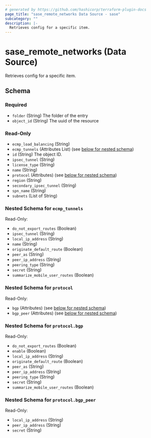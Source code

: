 ```yaml
---
# generated by https://github.com/hashicorp/terraform-plugin-docs
page_title: "sase_remote_networks Data Source - sase"
subcategory: ""
description: |-
  Retrieves config for a specific item.
---
```


# sase_remote_networks (Data Source)

Retrieves config for a specific item.



<!-- schema generated by tfplugindocs -->
## Schema

### Required

- `folder` (String) The folder of the entry
- `object_id` (String) The uuid of the resource

### Read-Only

- `ecmp_load_balancing` (String)
- `ecmp_tunnels` (Attributes List) (see [below for nested schema](#nestedatt--ecmp_tunnels))
- `id` (String) The object ID.
- `ipsec_tunnel` (String)
- `license_type` (String)
- `name` (String)
- `protocol` (Attributes) (see [below for nested schema](#nestedatt--protocol))
- `region` (String)
- `secondary_ipsec_tunnel` (String)
- `spn_name` (String)
- `subnets` (List of String)

<a id="nestedatt--ecmp_tunnels"></a>
### Nested Schema for `ecmp_tunnels`

Read-Only:

- `do_not_export_routes` (Boolean)
- `ipsec_tunnel` (String)
- `local_ip_address` (String)
- `name` (String)
- `originate_default_route` (Boolean)
- `peer_as` (String)
- `peer_ip_address` (String)
- `peering_type` (String)
- `secret` (String)
- `summarize_mobile_user_routes` (Boolean)


<a id="nestedatt--protocol"></a>
### Nested Schema for `protocol`

Read-Only:

- `bgp` (Attributes) (see [below for nested schema](#nestedatt--protocol--bgp))
- `bgp_peer` (Attributes) (see [below for nested schema](#nestedatt--protocol--bgp_peer))

<a id="nestedatt--protocol--bgp"></a>
### Nested Schema for `protocol.bgp`

Read-Only:

- `do_not_export_routes` (Boolean)
- `enable` (Boolean)
- `local_ip_address` (String)
- `originate_default_route` (Boolean)
- `peer_as` (String)
- `peer_ip_address` (String)
- `peering_type` (String)
- `secret` (String)
- `summarize_mobile_user_routes` (Boolean)


<a id="nestedatt--protocol--bgp_peer"></a>
### Nested Schema for `protocol.bgp_peer`

Read-Only:

- `local_ip_address` (String)
- `peer_ip_address` (String)
- `secret` (String)


